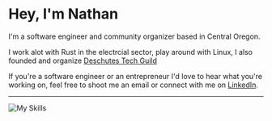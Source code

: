 # Hey, I'm Nathan
  
 I'm a software engineer and community organizer based in Central Oregon.

 I work alot with Rust in the electrcial sector, play around with Linux, I also founded and organize [Deschutes Tech Guild](https://www.meetup.com/deschutes-tech-guild/)

 If you're a software engineer or an entrepreneur I'd love to hear what you're working on, feel free to shoot me an email or connect with me on [LinkedIn](https://www.linkedin.com/in/nslee333/).
 
---

![My Skills](https://skillicons.dev/icons?i=rust,linux,git,aws,docker,postgres,,https://skillicons.dev)

